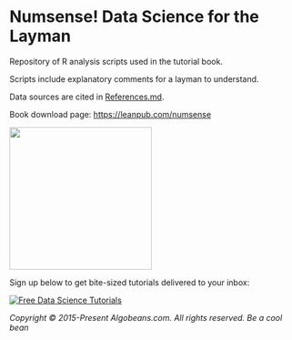 # Numsense! Data Science for the Layman

Repository of R analysis scripts used in the tutorial book.

Scripts include explanatory comments for a layman to understand.

Data sources are cited in [References.md](https://github.com/algobeans/numsense/blob/master/References.md).

Book download page: https://leanpub.com/numsense

<a href="https://leanpub.com/numsense"><img src="https://annalyzin.files.wordpress.com/2016/12/title_page.png" width="250"></a>







Sign up below to get bite-sized tutorials delivered to your inbox:

[![Free Data Science Tutorials](https://annalyzin.files.wordpress.com/2016/08/sign-up-button-transparent-bg-and-cropped.png?w=340&h=55)](http://eepurl.com/cbVFY1)

*Copyright © 2015-Present Algobeans.com. All rights reserved. Be a cool bean*
